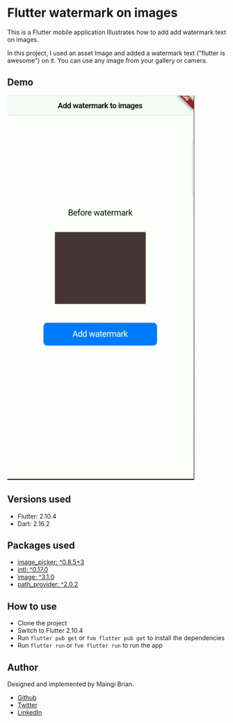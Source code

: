# Flutter watermark on images 
This is a Flutter mobile application Illustrates how to add add watermark text on images.

In this project, I used an asset Image and added a watermark text ("flutter is awesome") on it.
You can use any image from your gallery or camera.

## Demo
![Recorded demo gif](https://github.com/Brian1011/flutter_watermark_on_images/blob/main/assets/flutter_watermark_demo.gif)

## Versions used
- Flutter: 2.10.4
- Dart: 2.16.2

## Packages used
- [image_picker: ^0.8.5+3](https://pub.dev/packages/image_picker)
- [intl: ^0.17.0](https://pub.dev/packages/intl)
- [image: ^3.1.0](https://pub.dev/packages/image)
- [path_provider: ^2.0.2](https://pub.dev/packages/path_provider)

## How to use
- Clone the project
- Switch to Flutter 2.10.4
- Run `flutter pub get` or `fvm flutter pub get` to install the dependencies
- Run `flutter run` or `fvm flutter run` to run the app

## Author
Designed and implemented by Maingi Brian.

- [Github](https://github.com/Brian1011)
- [Twitter](https://twitter.com/brian_1011_dev)
- [LinkedIn](https://www.linkedin.com/in/brian-mutinda-366064163)